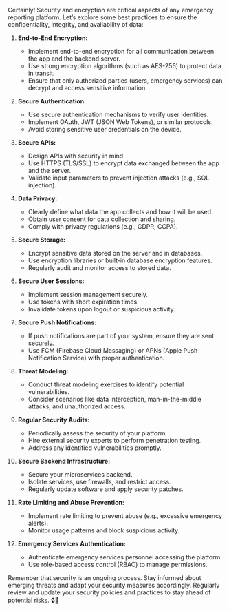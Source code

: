 Certainly! Security and encryption are critical aspects of any emergency reporting platform. Let’s explore some best practices to ensure the confidentiality, integrity, and availability of data:

1. **End-to-End Encryption:**
    
    - Implement end-to-end encryption for all communication between the app and the backend server.
    - Use strong encryption algorithms (such as AES-256) to protect data in transit.
    - Ensure that only authorized parties (users, emergency services) can decrypt and access sensitive information.
2. **Secure Authentication:**
    
    - Use secure authentication mechanisms to verify user identities.
    - Implement OAuth, JWT (JSON Web Tokens), or similar protocols.
    - Avoid storing sensitive user credentials on the device.
3. **Secure APIs:**
    
    - Design APIs with security in mind.
    - Use HTTPS (TLS/SSL) to encrypt data exchanged between the app and the server.
    - Validate input parameters to prevent injection attacks (e.g., SQL injection).
4. **Data Privacy:**
    
    - Clearly define what data the app collects and how it will be used.
    - Obtain user consent for data collection and sharing.
    - Comply with privacy regulations (e.g., GDPR, CCPA).
5. **Secure Storage:**
    
    - Encrypt sensitive data stored on the server and in databases.
    - Use encryption libraries or built-in database encryption features.
    - Regularly audit and monitor access to stored data.
6. **Secure User Sessions:**
    
    - Implement session management securely.
    - Use tokens with short expiration times.
    - Invalidate tokens upon logout or suspicious activity.
7. **Secure Push Notifications:**
    
    - If push notifications are part of your system, ensure they are sent securely.
    - Use FCM (Firebase Cloud Messaging) or APNs (Apple Push Notification Service) with proper authentication.
8. **Threat Modeling:**
    
    - Conduct threat modeling exercises to identify potential vulnerabilities.
    - Consider scenarios like data interception, man-in-the-middle attacks, and unauthorized access.
9. **Regular Security Audits:**
    
    - Periodically assess the security of your platform.
    - Hire external security experts to perform penetration testing.
    - Address any identified vulnerabilities promptly.
10. **Secure Backend Infrastructure:**
    
    - Secure your microservices backend.
    - Isolate services, use firewalls, and restrict access.
    - Regularly update software and apply security patches.
11. **Rate Limiting and Abuse Prevention:**
    
    - Implement rate limiting to prevent abuse (e.g., excessive emergency alerts).
    - Monitor usage patterns and block suspicious activity.
12. **Emergency Services Authentication:**
    
    - Authenticate emergency services personnel accessing the platform.
    - Use role-based access control (RBAC) to manage permissions.

Remember that security is an ongoing process. Stay informed about emerging threats and adapt your security measures accordingly. Regularly review and update your security policies and practices to stay ahead of potential risks. 🔒🚀